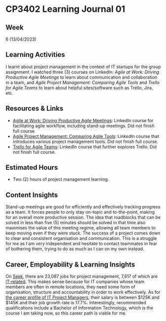 # CP3402 Learning Journal 01

## Week
6 (13/04/2023)

## Learning Activities

I learnt about project management in the context of IT startups for the group assignment. I watched three (3) courses on LinkedIn: _Agile at Work: Driving Productive Agile Meetings_ to learn about communication and collaboration in a team, and _Agile Project Management: Comparing Agile Tools_ and _Trello for Agile Teams_ to learn about helpful sites/software such as Trello, Jira, etc.

## Resources & Links

* [Agile at Work: Driving Productive Agile Meetings](https://www.linkedin.com/learning/agile-at-work-driving-productive-agile-meetings/having-daily-stand-up-meetings-2?autoplay=true): LinkedIn course for facilitating agile workflow, including stand-up meetings. Did not finish full course.
* [Agile Project Management: Comparing Agile Tools](https://www.linkedin.com/learning/agile-project-management-comparing-agile-tools-2021/how-to-evaluate-agile-tools?autoplay=true): LinkedIn course that introduces various project management tools. Did not finish full course.
* [Trello for Agile Teams](https://www.linkedin.com/learning/trello-for-agile-teams/work-collaboratively-in-agile-teams-with-trello?autoplay=true): LinkedIn course that further explores Trello. Did not finish full course.

## Estimated Hours

* Two (2) hours of project management learning.

## Content Insights

Stand-up meetings are good for efficiently and effectively tracking progress as a team. It forces people to only stay on-topic and to-the-point, making for an overall more productive session. The idea that roadblocks that can be solved in less than five (5) minutes should be solved in that time also maximises the value of this meeting regime, allowing all team members to keep moving even if they were stuck. The success of a project comes down to clear and consistent organisation and communication. This is a struggle for me as I am very independent and hesitate to contact teammates in fear of bothering them, trying to do as much as I can on my own instead.

## Career, Employability & Learning Insights

On [Seek](https://www.seek.com.au/project-management-jobs), there are 23,087 jobs for project management, 7,817 of which are [IT-related](https://www.seek.com.au/it-project-management-jobs). This makes sense because for IT companies whose team members are often in remote locations, they need some form of organisation, structure and accountability in order to work effectively. As for [the career profile of IT Project Managers](https://www.seek.com.au/career-advice/role/information-technology-project-manager), their salary is between $125K and $145K and their job growth rate is 17.7%. Interestingly, recommended qualifications include a Bachelor of Information Technology, which is the course I am taking now, so this career path is viable for me.
